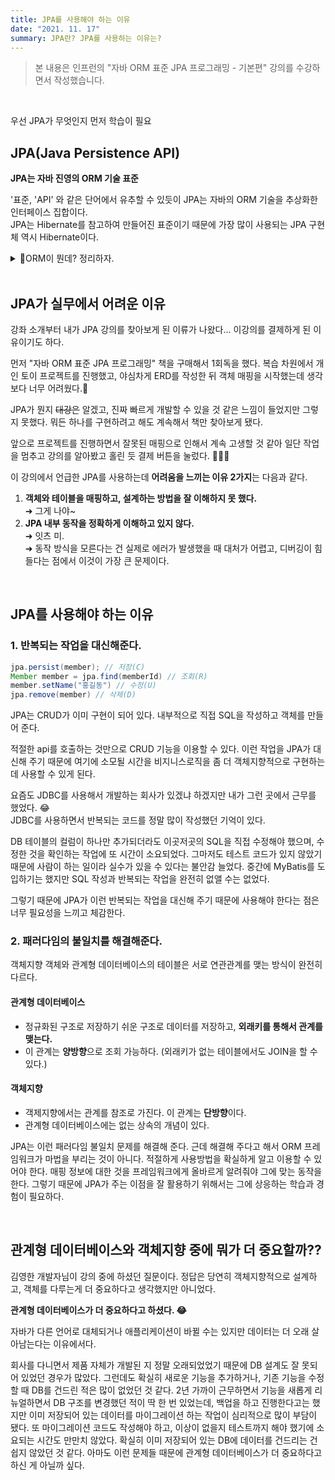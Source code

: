 ```yaml
---
title: JPA를 사용해야 하는 이유
date: "2021. 11. 17"
summary: JPA란? JPA를 사용하는 이유는?
---
```


> 본 내용은 인프런의 "자바 ORM 표준 JPA 프로그래밍 - 기본편" 강의를 수강하면서 작성했습니다.

<br>

우선 JPA가 무엇인지 먼저 학습이 필요

## JPA(Java Persistence API)

**JPA는 자바 진영의 ORM 기술 표준**

'표준, 'API' 와 같은 단어에서 유추할 수 있듯이 JPA는 자바의 ORM 기술을 추상화한 인터페이스 집합이다.  
JPA는 Hibernate를 참고하여 만들어진 표준이기 때문에 가장 많이 사용되는 JPA 구현체 역시 Hibernate이다.

<details><summary>📌ORM이 뭔데? 정리하자.</summary>
<h4>Object-relational mapping(객체-관계 매핑)</h4>
<p>객체지향의 객체와 RDB에 테이블을 각자의 방식으로 설계하고, 둘을 중간에서 매핑해 주는 것</p>
<p>이런 ORM을 자바 진영에서 추상화한 표준이 JPA이고, 대표적인 JPA의 구현체가 Hibernate이다.</p>
</details>

<br>

## JPA가 실무에서 어려운 이유

강좌 소개부터 내가 JPA 강의를 찾아보게 된 이류가 나왔다... 이강의를 결제하게 된 이유이기도 하다.

먼저 "자바 ORM 표준 JPA 프로그래밍" 책을 구매해서 1회독을 했다. 복습 차원에서 개인 토이 프로젝트를 진행했고, 야심차게 ERD를 작성한 뒤 객체 매핑을 시작했는데 생각보다 너무 어려웠다.🥲

JPA가 뭔지 ~~대강은~~ 알겠고, 진짜 빠르게 개발할 수 있을 것 같은 느낌이 들었지만 그렇지 못했다. 뭐든 하나를 구현하려고 해도 계속해서 책만 찾아보게 됐다.

앞으로 프로젝트를 진행하면서 잘못된 매핑으로 인해서 계속 고생할 것 같아 일단 작업을 멈추고 강의를 알아봤고 홀린 듯 결제 버튼을 눌렀다. 💸💸💸

이 강의에서 언급한 JPA를 사용하는데 **어려움을 느끼는 이유 2가지**는 다음과 같다.

1. **객체와 테이블을 매핑하고, 설계하는 방법을 잘 이해하지 못 했다.**  
   ➜ 그게 나야~
2. **JPA 내부 동작을 정확하게 이해하고 있지 않다.**  
   ➜ 잇츠 미.  
   ➜ 동작 방식을 모른다는 건 실제로 에러가 발생했을 때 대처가 어렵고, 디버깅이 힘들다는 점에서 이것이 가장 큰 문제이다.

<br>

## JPA를 사용해야 하는 이유

### 1. 반복되는 작업을 대신해준다.

```java
jpa.persist(member); // 저장(C)
Member member = jpa.find(memberId) // 조회(R)
member.setName("홍길동") // 수정(U)
jpa.remove(member) // 삭제(D)
```

JPA는 CRUD가 이미 구현이 되어 있다. 내부적으로 직접 SQL을 작성하고 객체를 만들어 준다.

적절한 api를 호출하는 것만으로 CRUD 기능을 이용할 수 있다. 이런 작업을 JPA가 대신해 주기 때문에 여기에 소모될 시간을 비지니스로직을 좀 더 객체지향적으로 구현하는 데 사용할 수 있게 된다.

요즘도 JDBC를 사용해서 개발하는 회사가 있겠냐 하겠지만 내가 그런 곳에서 근무를 했었다. 😂  
JDBC를 사용하면서 반복되는 코드를 정말 많이 작성했던 기억이 있다.

DB 테이블의 컬럼이 하나만 추가되더라도 이곳저곳의 SQL을 직접 수정해야 했으며, 수정한 것을 확인하는 작업에 또 시간이 소요되었다. 그마저도 테스트 코드가 있지 않았기 때문에 사람이 하는 일이라 실수가 있을 수 있다는 불안감 늘었다. 중간에 MyBatis를 도입하기는 했지만 SQL 작성과 반복되는 작업을 완전히 없앨 수는 없었다.

그렇기 때문에 JPA가 이런 반복되는 작업을 대신해 주기 때문에 사용해야 한다는 점은 너무 필요성을 느끼고 체감한다.

### 2. 패러다임의 불일치를 해결해준다.

객체지향 객체와 관계형 데이터베이스의 테이블은 서로 연관관계를 맺는 방식이 완전히 다르다.

#### 관계형 데이터베이스

- 정규화된 구조로 저장하기 쉬운 구조로 데이터를 저장하고, **외래키를 통해서 관계를 맺는다.**
- 이 관계는 **양방향**으로 조회 가능하다. (외래키가 없는 테이블에서도 JOIN을 할 수 있다.)

#### 객체지향

- 객제지향에서는 관계를 참조로 가진다. 이 관계는 **단방향**이다.
- 관계형 데이터베이스에는 없는 상속의 개념이 있다.

JPA는 이런 패러다임 불일치 문제를 해결해 준다. 근데 해결해 주다고 해서 ORM 프레임워크가 마법을 부리는 것이 아니다. 적절하게 사용방법을 확실하게 알고 이용할 수 있어야 한다. 매핑 정보에 대한 것을 프레임워크에게 올바르게 알려줘야 그에 맞는 동작을 한다. 그렇기 때문에 JPA가 주는 이점을 잘 활용하기 위해서는 그에 상응하는 학습과 경험이 필요하다.

<br>

## 관계형 데이터베이스와 객체지향 중에 뭐가 더 중요할까??

김영한 개발자님이 강의 중에 하셨던 질문이다. 정답은 당연히 객체지향적으로 설계하고, 객체를 다루는게 더 중요하다고 생각했지만 아니었다.

**관계형 데이터베이스가 더 중요하다고 하셨다. 😂**

자바가 다른 언어로 대체되거나 애플리케이션이 바뀔 수는 있지만 데이터는 더 오래 살아남는다는 이유에서다.

회사를 다니면서 제품 자체가 개발된 지 정말 오래되었었기 때문에 DB 설계도 잘 못되어 있었던 경우가 많았다. 그런데도 확실히 새로운 기능을 추가하거나, 기존 기능을 수정할 때 DB를 건드린 적은 많이 없었던 것 같다. 2년 가까이 근무하면서 기능을 새롭게 리뉴얼하면서 DB 구조를 변경했던 적이 딱 한 번 있었는데, 백업을 하고 진행한다고는 했지만 이미 저장되어 있는 데이터를 마이그레이션 하는 작업이 심리적으로 많이 부담이 됐다. 또 마이그레이션 코드도 작성해야 하고, 이상이 없을지 테스트까지 해야 했기에 소요되는 시간도 만만치 않았다. 확실히 이미 저장되어 있는 DB에 데이터를 건드리는 건 쉽지 않았던 것 같다. 아마도 이런 문제들 때문에 관계형 데이터베이스가 더 중요하다고 하신 게 아닐까 싶다.
